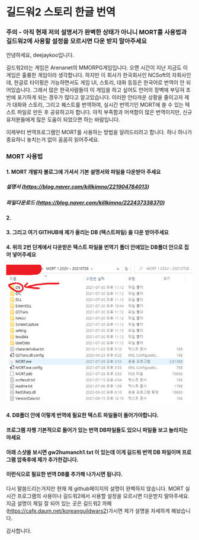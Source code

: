 # 길드워2 스토리 한글 번역

### 주의 - 아직 현재 저의 설명서가 완벽한 상태가 아니니 MORT를 사용법과 길드워2에 사용할 설정을 모르시면 다운 받지 말아주세요

안녕하세요, deejaykoo입니다. 

길드워2라는 게임은 Arenanet의 MMORPG게임입니다. 오랜 시간이 지난 지금도 이 게임은 훌륭한 게임이라 생각합니다.
하지만 이 회사가 한국회사인 NCSoft의 자회사인데, 한글로 타이핑은 가능하면서도 게임 UI, 스토리, 대화 등등은 한국어로 번역이 안 되어있습니다.
그래서 많은 한국사람들이 이 게임을 하고 싶어도 언어의 장벽에 부딪혀 초반에 포기하게 되는 경우가 많다고 알고있습니다.
이러한 안타까운 상황을 줄이고자 제가 대화와 스토리, 그리고 퀘스트를 번역하여, 실시간 번역기인 MORT에 쓸 수 있는 텍스트 파일로 만든 후 공유하고자 합니다.
아직 부족함과 어색함이 많은 번역이지만, 신규 유저분들에게 많은 도움이 되었으면 하는 바람입니다.

이제부터 번역프로그램인 MORT를 사용하는 방법을 알려드리려고 합니다.
하나 하나가 중요하니 놓치는거 없이 꼼꼼히 읽어주세요.

### MORT 사용법

#### 1. MORT 개발자 블로그에 가셔서 기본 설명서와 파일을 다운받아 주세요 
##### 설명서 (https://blog.naver.com/killkimno/221904784013) 
##### 파일다운로드 (https://blog.naver.com/killkimno/222437338370)

#### 2.

#### 3. 그리고 여기 GITHUB에 제가 올리는 DB (텍스트파일) 을 다운 받아주세요

#### 4. 위의 2번 단계에서 다운받은 텍스트 파일을 번역기 폴더 안에있는 DB폴더 안으로 집어 넣어주세요

![alt text](https://github.com/deejaykoo/instructionpics/blob/main/20210928_003050.png?raw=true)

#### 4. DB폴더 안에 이렇게 번역에 필요한 텍스트 파일들이 들어가야합니다.
#### 프로그램 자쳉 기본적으로 들어가 있는 번역 DB파일들도 있으니 파일들 보고 놀라지는 마세요
#### 아래 스샷을 보시면 gw2humanch1.txt 이 있는데 이게 길드워 번역 DB 파일이며 프로그램 압축후에 제가 추가한겁니다.
#### 이런식으로 필요한 번역 DB를 추가해 나가시면 됩니다.


다시 말씀드리는거지만 현재 제 github페이지의 설명이 완벽하지 않습니다. MORT 실시간 프로그램의 사용이나 길드워2에서 사용할 설정을 모르시면 다운받지 말아주세요. 
지금 설명이 제일 잘 되어 있는 곳은 길드워2 까페 (https://cafe.daum.net/koreanguildwars2)가시면 제가 설명을 자세하게 해놨습니다.

감사합니다.

